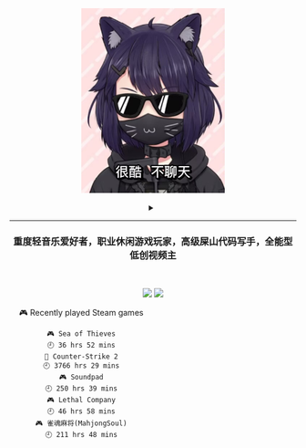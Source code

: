 <p align="center"><img src="./top.jpg" width="50%"/></p>
<details>
    <summary align="center"></summary>
    <p align="center">播放键</p>
</details>

---

<h3 align="center">重度轻音乐爱好者，职业休闲游戏玩家，高级屎山代码写手，全能型低创视频主</h3>
<br>

<p align="center">
  <a target="_blank" href="https://space.bilibili.com/3837681/"><img src="https://img.shields.io/badge/dynamic/json?style=flat-square&logo=bilibili&label=Bilibili&query=data.follower&url=https%3A%2F%2Fapi.bilibili.com%2Fx%2Frelation%2Fstat%3Fvmid%3D3837681%26jsonp%3Djsonp" /></a>
  <a target="_blank" href="https://steamcommunity.com/id/pisdoit"><img src="https://img.shields.io/badge/Steam-232361?logo=Steam&style=flat-square" /></a>
</p>

<div align="center" style="width: 50%">
    
<!-- steam-box start -->
🎮 Recently played Steam games
```text
🎮 Sea of Thieves                   🕘 36 hrs 52 mins
🔫 Counter-Strike 2                 🕘 3766 hrs 29 mins
🎮 Soundpad                         🕘 250 hrs 39 mins
🎮 Lethal Company                   🕘 46 hrs 58 mins
🎮 雀魂麻将(MahjongSoul)            🕘 211 hrs 48 mins
```
<!-- Powered by https://github.com/YouEclipse/steam-box . -->
<!-- steam-box end -->
    
</div>
